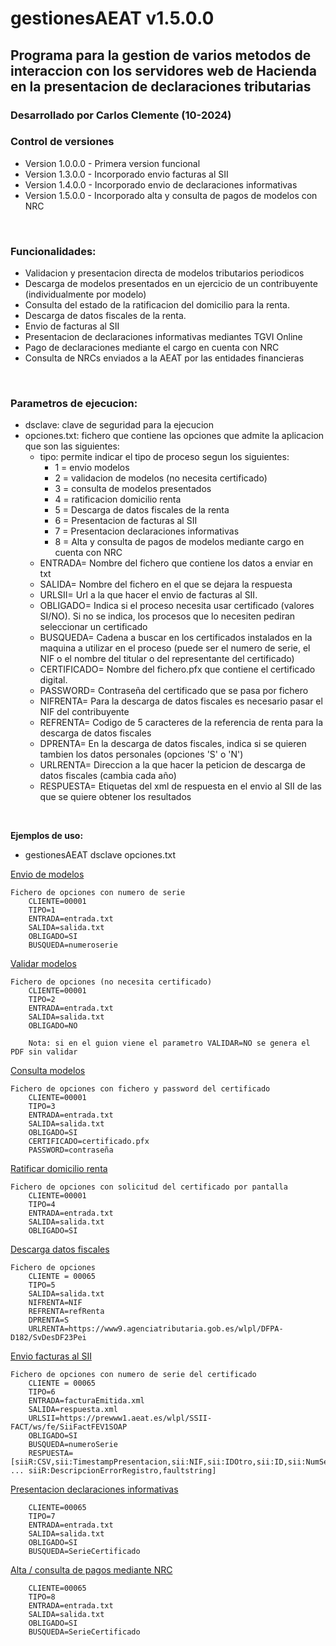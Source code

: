 # gestionesAEAT v1.5.0.0
## Programa para la gestion de varios metodos de interaccion con los servidores web de Hacienda en la presentacion de declaraciones tributarias

### Desarrollado por Carlos Clemente (10-2024)

### Control de versiones
- Version 1.0.0.0 - Primera version funcional
- Version 1.3.0.0 - Incorporado envio facturas al SII
- Version 1.4.0.0 - Incorporado envio de declaraciones informativas
- Version 1.5.0.0 - Incorporado alta y consulta de pagos de modelos con NRC
<br>

### Funcionalidades:
- Validacion y presentacion directa de modelos tributarios periodicos
- Descarga de modelos presentados en un ejercicio de un contribuyente (individualmente por modelo)
- Consulta del estado de la ratificacion del domicilio para la renta.
- Descarga de datos fiscales de la renta.
- Envio de facturas al SII
- Presentacion de declaraciones informativas mediantes TGVI Online
- Pago de declaraciones mediante el cargo en cuenta con NRC
- Consulta de NRCs enviados a la AEAT por las entidades financieras
<br>

### Parametros de ejecucion:
* dsclave: clave de seguridad para la ejecucion
* opciones.txt: fichero que contiene las opciones que admite la aplicacion que son las siguientes:
	* tipo: permite indicar el tipo de proceso segun los siguientes:
		- 1 = envio modelos
		- 2 = validacion de modelos (no necesita certificado)
		- 3 = consulta de modelos presentados
		- 4 = ratificacion domicilio renta
		- 5 = Descarga de datos fiscales de la renta
		- 6 = Presentacion de facturas al SII
		- 7 = Presentacion declaraciones informativas
		- 8 = Alta y consulta de pagos de modelos mediante cargo en cuenta con NRC
	* ENTRADA= Nombre del fichero que contiene los datos a enviar en txt
	* SALIDA= Nombre del fichero en el que se dejara la respuesta
	* URLSII= Url a la que hacer el envio de facturas al SII.
	* OBLIGADO= Indica si el proceso necesita usar certificado (valores SI/NO). Si no se indica, los procesos que lo necesiten pediran seleccionar un certificado
	* BUSQUEDA= Cadena a buscar en los certificados instalados en la maquina a utilizar en el proceso (puede ser el numero de serie, el NIF o el nombre del titular o del representante del certificado)
	* CERTIFICADO= Nombre del fichero.pfx que contiene el certificado digital.
	* PASSWORD= Contraseña del certificado que se pasa por fichero
	* NIFRENTA= Para la descarga de datos fiscales es necesario pasar el NIF del contribuyente
	* REFRENTA= Codigo de 5 caracteres de la referencia de renta para la descarga de datos fiscales
	* DPRENTA= En la descarga de datos fiscales, indica si se quieren tambien los datos personales (opciones 'S' o 'N')
	* URLRENTA= Direccion a la que hacer la peticion de descarga de datos fiscales (cambia cada año)
	* RESPUESTA= Etiquetas del xml de respuesta en el envio al SII de las que se quiere obtener los resultados
<br>

<b>Ejemplos de uso: </b>

- gestionesAEAT dsclave opciones.txt

<u>Envio de modelos</u>
```
Fichero de opciones con numero de serie
	CLIENTE=00001
	TIPO=1
	ENTRADA=entrada.txt
	SALIDA=salida.txt
	OBLIGADO=SI
	BUSQUEDA=numeroserie
```

<u>Validar modelos</u>
```
Fichero de opciones (no necesita certificado)
	CLIENTE=00001
	TIPO=2
	ENTRADA=entrada.txt
	SALIDA=salida.txt
	OBLIGADO=NO
	
	Nota: si en el guion viene el parametro VALIDAR=NO se genera el PDF sin validar
```
<u>Consulta modelos</u>
```
Fichero de opciones con fichero y password del certificado
	CLIENTE=00001
	TIPO=3
	ENTRADA=entrada.txt
	SALIDA=salida.txt
	OBLIGADO=SI
	CERTIFICADO=certificado.pfx
	PASSWORD=contraseña
```
<u>Ratificar domicilio renta</u>
```
Fichero de opciones con solicitud del certificado por pantalla
	CLIENTE=00001
	TIPO=4
	ENTRADA=entrada.txt
	SALIDA=salida.txt
	OBLIGADO=SI
```
<u>Descarga datos fiscales</u>
```
Fichero de opciones
	CLIENTE = 00065
	TIPO=5
	SALIDA=salida.txt
	NIFRENTA=NIF
	REFRENTA=refRenta
	DPRENTA=S
	URLRENTA=https://www9.agenciatributaria.gob.es/wlpl/DFPA-D182/SvDesDF23Pei
```
<u>Envio facturas al SII</u>
```
Fichero de opciones con numero de serie del certificado
	CLIENTE = 00065
	TIPO=6
	ENTRADA=facturaEmitida.xml
	SALIDA=respuesta.xml
	URLSII=https://prewww1.aeat.es/wlpl/SSII-FACT/ws/fe/SiiFactFEV1SOAP
	OBLIGADO=SI
	BUSQUEDA=numeroSerie
	RESPUESTA=[siiR:CSV,sii:TimestampPresentacion,sii:NIF,sii:IDOtro,sii:ID,sii:NumSerieFacturaEmisor ... siiR:DescripcionErrorRegistro,faultstring]
```

<u>Presentacion declaraciones informativas</u>
```
	CLIENTE=00065
	TIPO=7
	ENTRADA=entrada.txt
	SALIDA=salida.txt
	OBLIGADO=SI
	BUSQUEDA=SerieCertificado
```

<u>Alta / consulta de pagos mediante NRC</u>
```
	CLIENTE=00065
	TIPO=8
	ENTRADA=entrada.txt
	SALIDA=salida.txt
	OBLIGADO=SI
	BUSQUEDA=SerieCertificado
```